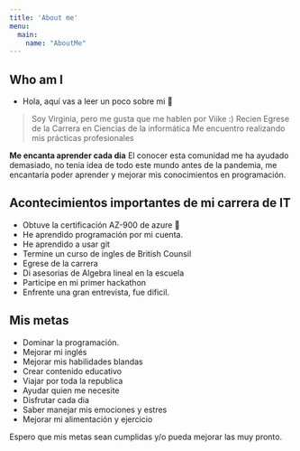 ```yaml
---
title: 'About me'
menu:
  main:
    name: "AboutMe"
---
```


## Who am I

-  Hola, aquí vas a leer un poco sobre mi 🤩

> Soy Virginia, pero me gusta que me hablen por Viike :)
> Recien Egrese de la Carrera en Ciencias de la informática
> Me encuentro realizando mis prácticas profesionales

**Me encanta aprender cada dia** El conocer esta comunidad me ha ayudado
demasiado, no tenia idea de todo este mundo antes de la pandemia, me encantaria
poder aprender y mejorar mis conocimientos en programación. 

## Acontecimientos importantes de mi carrera de IT
- Obtuve la certificación AZ-900 de azure 🤩
- He aprendido programación por mi cuenta.
- He aprendido a usar git
- Termine un curso de ingles de British Counsil
- Egrese de la carrera
- Di asesorias de Algebra lineal en la escuela
- Participe en mi primer hackathon 
- Enfrente una gran entrevista, fue dificil.

## Mis metas
- Dominar la programación.
- Mejorar mi inglés
- Mejorar mis habilidades blandas
- Crear contenido educativo
- Viajar por toda la republica
- Ayudar quien me necesite
- Disfrutar cada dia
- Saber manejar mis emociones y estres
- Mejorar mi alimentación y ejercicio

Espero que mis metas sean cumplidas y/o pueda mejorar las muy pronto.


